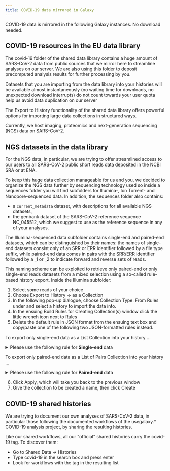 ```yaml
---
title: COVID-19 data mirrored in Galaxy
---
```


<p class="shieldlist">
    COVID-19 data is mirrored in the following Galaxy instances. No download needed.
    <FlatShield label="usegalaxy" message="eu" href="https://bit.ly/usegalaxy-eu-covid19-data"/>
</p>

## COVID-19 resources in the EU data library

The covid-19 folder of the shared data library contains a huge amount of SARS-CoV-2 data from public sources that we mirror here to streamline analyses on our server. We are also using this folder to deposit precomputed analysis results for further processing by you.

Datasets that you are importing from the data library into your histories
will be available almost instantaneously (no waiting time for downloads, no unexpected download interrupts)
do not count towards your user quota
help us avoid data duplication on our server

The Export to History functionality of the shared data library offers powerful options for importing large data collections in structured ways.

Currently, we host imaging, proteomics and next-generation sequencing (NGS) data on SARS-CoV-2.

## NGS datasets in the data library

For the NGS data, in particular, we are trying to offer streamlined access to our users to all SARS-CoV-2 public short reads data deposited in the NCBI SRA or at ENA.

To keep this huge data collection manageable for us and you, we decided to organize the NGS data  further by sequencing technology used so inside a sequences folder you will find subfolders for Illumina-, Ion Torrent- and Nanopore-sequenced data. In addition, the sequences folder also contains:

* a `current_metadata` dataset, with descriptions for all available NGS datasets,
* the genbank dataset of the SARS-CoV-2 reference sequence NC_045512, which we suggest to use as the reference sequence in any of your analyses.

The Illumina-sequenced data subfolder contains single-end and paired-end datasets, which can be distinguished by their names:
the names of single-end datasets consist only of an SRR or ERR identifier followed by a file type suffix,
while paired-end data comes in pairs with the SRR/ERR identifier followed by a _1 or _2 to indicate forward and reverse sets of reads.

This naming scheme can be exploited to retrieve only paired-end or only single-end reads datasets from a mixed selection using a so-called rule-based history export. Inside the Illumina subfolder:

1. Select some reads of your choice
2. Choose Export to History -> as a Collection
3. In the following pop-up dialogue, choose Collection Type: From Rules under and select a history to import the data into.
4. In the ensuing Build Rules for Creating Collection(s) window click the little wrench icon next to Rules
5. Delete the default rule in JSON format from the ensuing text box and copy/paste one of the following two JSON-formatted rules instead.

To export only single-end data as a List Collection into your history ...


<details>
  <summary>Please use the following rule for <b>Single-end</b> data</summary>

```
{
  "rules": [
    {
      "type": "add_column_metadata",
      "value": "name"
    },
    {
      "type": "add_filter_regex",
      "target_column": 0,
      "expression": "\\wRR\\d+_\\d.fastq.gz",
      "invert": true
    },
    {
      "type": "add_column_regex",
      "target_column": 0,
      "expression": "(\\wRR\\d+).fastq.gz",
      "group_count": "1"
    }
  ],
  "mapping": [
    {
      "type": "list_identifiers",
      "columns": [
        1
      ],
      "editing": false
    }
  ]
}

```

</details>


To export only paired-end data as a List of Pairs Collection into your history ...

<details>
  <summary>Please use the following rule for <b>Paired-end</b> data</summary>

```

{
  "rules": [
    {
      "type": "add_column_metadata",
      "value": "name"
    },
    {
      "type": "add_filter_regex",
      "target_column": 0,
      "expression": "\\wRR\\d+_\\d.fastq.gz",
      "invert": false
    },
    {
      "type": "add_column_regex",
      "target_column": 0,
      "expression": "(\\wRR\\d+)_(\\d).fastq.gz",
      "group_count": "2"
    }
  ],
  "mapping": [
    {
      "type": "list_identifiers",
      "columns": [
        1
      ],
      "editing": false
    },
    {
      "type": "paired_identifier",
      "columns": [
        2
      ]
    }
  ]
}

```
</details>


6. Click Apply, which will take you back to the previous window
7. Give the collection to be created a name, then click Create


## COVID-19 shared histories

We are trying to document our own analyses of SARS-CoV-2 data, in particular those following the documented workflows of the usegalaxy.* COVID-19 analysis project, by sharing the resulting histories.

Like our shared workflows, all our "official" shared histories carry the covid-19 tag. To discover them:

* Go to Shared Data -> Histories
* Type covid-19 in the search box and press enter
* Look for workflows with the tag in the resulting list

